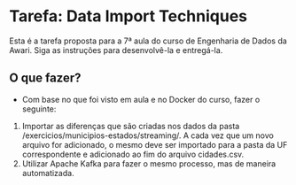 # Tarefa: Data Import Techniques
Esta é a tarefa proposta para a 7ª aula do curso de Engenharia de Dados da Awari. Siga as instruções para desenvolvê-la e entregá-la.

## O que fazer?
* Com base no que foi visto em aula e no Docker do curso, fazer o seguinte:
1. Importar as diferenças que são criadas nos dados da pasta /exercicios/municipios-estados/streaming/. A cada vez que um novo arquivo for adicionado, o mesmo deve ser importado para a pasta da UF correspondente e adicionado ao fim do arquivo cidades.csv.
2. Utilizar Apache Kafka para fazer o mesmo processo, mas de maneira automatizada.